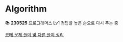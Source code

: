 # Algorithm

📚 **230525**
프로그래머스 Lv1 정답률 높은 순으로 다시 푸는 중
<br/>

[코테 문제 풀이 및 다른 풀이 정리](https://eeeyooon.notion.site/5794d4784ba34be8b2fdfe4cfba1b71d)
